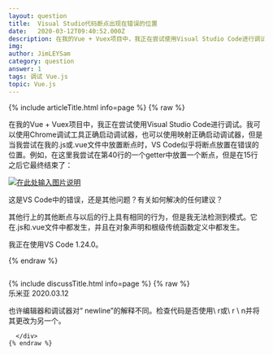 ```yaml
---
layout: question
title:  Visual Studio代码断点出现在错误的位置
date:   2020-03-12T09:40:52.000Z
description: 在我的Vue + Vuex项目中，我正在尝试使用Visual Studio Code进行调试。我可以使用Chrome调试工具正确启动调试器，也可以使用映射...
img: 
author: JimLEYSam
category: question
answer: 1
tags: 调试 Vue.js
topic: Vue.js
---
```

<div class="article-root">
  <div class="article">
    {% include articleTitle.html info=page %}
    {% raw %}
    <div class="article-content"><p><font style="vertical-align: inherit;"><font style="vertical-align: inherit;">在我的Vue + Vuex项目中，我正在尝试使用Visual Studio Code进行调试。</font><font style="vertical-align: inherit;">我可以使用Chrome调试工具正确启动调试器，也可以使用映射正确启动调试器，但是当我尝试在我的.js或.vue文件中放置断点时，VS Code似乎将断点放置在错误的位置。</font><font style="vertical-align: inherit;">例如，在这里我尝试在第40行的一个getter中放置一个断点，但是在15行之后它最终结束了：</font></font></p>

<p><a href="https://www.samyoc.com//uploads/users/11536/images/thumbnails/1584006052150.gif" data-src="https://www.samyoc.com//uploads/users/11536/images/1584006052150.gif" rel="noreferrer"><img src="https://i.stack.imgur.com/ifFuq.gif" alt="在此处输入图片说明"></a></p>

<p><font style="vertical-align: inherit;"><font style="vertical-align: inherit;">这是VS Code中的错误，还是其他问题？</font><font style="vertical-align: inherit;">有关如何解决的任何建议？</font></font></p>

<p><font style="vertical-align: inherit;"><font style="vertical-align: inherit;">其他行上的其他断点与以后的行上具有相同的行为，但是我无法检测到模式。</font><font style="vertical-align: inherit;">它在.js和.vue文件中都发生，并且在对象声明和根级传统函数定义中都发生。</font></font></p>

<p><font style="vertical-align: inherit;"><font style="vertical-align: inherit;">我正在使用VS Code 1.24.0。</font></font></p></div>
    {% endraw %}
  </div>
  <p style="height: 0;width:0;overflow: hidden;"> 第1235篇《Visual Studio代码断点出现在错误的位置》来自Winter(https://github.com/aiyld/aiyld.github.io)的站点</p>
  <div class="discuss-wrapper">
    {% include discussTitle.html info=page %}
    {% raw %}
    <div class="discuss-item">
        <div class="discuss-parent">
          <div class="discuss-meta">
            <span class="discuss-user">乐米亚</span>
            <span class="discuss-time">2020.03.12</span>
          </div>
          <div class="discuss-comment"><p><font style="vertical-align: inherit;"><font style="vertical-align: inherit;">也许编辑器和调试器对“ newline”的解释不同。</font><font style="vertical-align: inherit;">检查代码是否使用\ r或\ r \ n并将其更改为另一个。</font></font></p></div>
        </div>
        
      </div>
    {% endraw %}
  </div>
<div>

